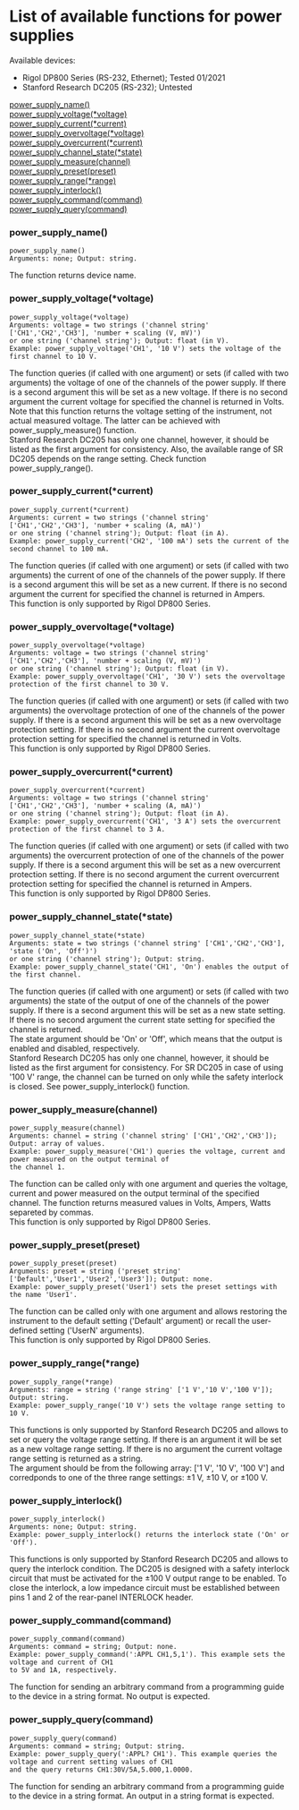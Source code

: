 # List of available functions for power supplies

Available devices:
- Rigol DP800 Series (RS-232, Ethernet); Tested 01/2021
- Stanford Research DC205 (RS-232); Untested

[power_supply_name()](#power_supply_name)<br/>
[power_supply_voltage(*voltage)](#power_supply_voltagevoltage)<br/>
[power_supply_current(*current)](#power_supply_currentcurrent)<br/>
[power_supply_overvoltage(*voltage)](#power_supply_overvoltagevoltage)<br/>
[power_supply_overcurrent(*current)](#power_supply_overcurrentcurrent)<br/>
[power_supply_channel_state(*state)](#power_supply_channel_statestate)<br/>
[power_supply_measure(channel)](#power_supply_measurechannel)<br/>
[power_supply_preset(preset)](#powerpower_supply_preset_supply_namepreset)<br/>
[power_supply_range(*range)](#power_supply_rangerange)<br/>
[power_supply_interlock()](#power_supply_interlock)<br/>
[power_supply_command(command)](#power_supply_commandcommand)<br/>
[power_supply_query(command)](#power_supply_querycommand)<br/>

### power_supply_name()
```python3
power_supply_name()
Arguments: none; Output: string.
```
The function returns device name.
### power_supply_voltage(*voltage)
```python3
power_supply_voltage(*voltage)
Arguments: voltage = two strings ('channel string' ['CH1','CH2','CH3'], 'number + scaling (V, mV)')
or one string ('channel string'); Output: float (in V).
Example: power_supply_voltage('CH1', '10 V') sets the voltage of the first channel to 10 V.
```
The function queries (if called with one argument) or sets (if called with two arguments) the voltage of one of the channels of the power supply. If there is a second argument this will be set as a new voltage. If there is no second argument the current voltage for specified the channel is returned in Volts.<br/>
Note that this function returns the voltage setting of the instrument, not actual measured voltage. The latter can be achieved with power_supply_measure() function.<br/>
Stanford Research DC205 has only one channel, however, it should be listed as the first argument for consistency. Also, the available range of SR DC205 depends on the range setting. Check function power_supply_range().
### power_supply_current(*current)
```python3
power_supply_current(*current)
Arguments: current = two strings ('channel string' ['CH1','CH2','CH3'], 'number + scaling (A, mA)')
or one string ('channel string'); Output: float (in A).
Example: power_supply_current('CH2', '100 mA') sets the current of the second channel to 100 mA.
```
The function queries (if called with one argument) or sets (if called with two arguments) the current of one of the channels of the power supply. If there is a second argument this will be set as a new current. If there is no second argument the current for specified the channel is returned in Ampers.<br/>
This function is only supported by Rigol DP800 Series.
### power_supply_overvoltage(*voltage)
```python3
power_supply_overvoltage(*voltage)
Arguments: voltage = two strings ('channel string' ['CH1','CH2','CH3'], 'number + scaling (V, mV)')
or one string ('channel string'); Output: float (in V).
Example: power_supply_overvoltage('CH1', '30 V') sets the overvoltage protection of the first channel to 30 V.
```
The function queries (if called with one argument) or sets (if called with two arguments) the overvoltage protection of one of the channels of the power supply. If there is a second argument this will be set as a new overvoltage protection setting. If there is no second argument the current overvoltage protection setting for specified the channel is returned in Volts.<br/>
This function is only supported by Rigol DP800 Series.
### power_supply_overcurrent(*current)
```python3
power_supply_overcurrent(*current)
Arguments: voltage = two strings ('channel string' ['CH1','CH2','CH3'], 'number + scaling (A, mA)')
or one string ('channel string'); Output: float (in A).
Example: power_supply_overcurrent('CH1', '3 A') sets the overcurrent protection of the first channel to 3 A.
```
The function queries (if called with one argument) or sets (if called with two arguments) the overcurrent protection of one of the channels of the power supply. If there is a second argument this will be set as a new overcurrent protection setting. If there is no second argument the current overcurrent protection setting for specified the channel is returned in Ampers.<br/>
This function is only supported by Rigol DP800 Series.
### power_supply_channel_state(*state)
```python3
power_supply_channel_state(*state)
Arguments: state = two strings ('channel string' ['CH1','CH2','CH3'], 'state ('On', 'Off')')
or one string ('channel string'); Output: string.
Example: power_supply_channel_state('CH1', 'On') enables the output of the first channel.
```
The function queries (if called with one argument) or sets (if called with two arguments) the state of the output of one of the channels of the power supply. If there is a second argument this will be set as a new state setting. If there is no second argument the current state setting for specified the channel is returned.<br/>
The state argument should be 'On' or 'Off', which means that the output is enabled and disabled, respectively.<br/>
Stanford Research DC205 has only one channel, however, it should be listed as the first argument for consistency. For SR DC205 in case of using '100 V' range, the channel can be turned on only while the safety interlock is closed. See power_supply_interlock() function.
### power_supply_measure(channel)
```python3
power_supply_measure(channel)
Arguments: channel = string ('channel string' ['CH1','CH2','CH3']); Output: array of values.
Example: power_supply_measure('CH1') queries the voltage, current and power measured on the output terminal of
the channel 1.
```
The function can be called only with one argument and queries the voltage, current and power measured on the output terminal of the specified channel. The function returns measured values in Volts, Ampers, Watts separeted by commas.<br/>
This function is only supported by Rigol DP800 Series.
### power_supply_preset(preset)
```python3
power_supply_preset(preset)
Arguments: preset = string ('preset string' ['Default','User1','User2','User3']); Output: none.
Example: power_supply_preset('User1') sets the preset settings with the name 'User1'.
```
The function can be called only with one argument and allows restoring the instrument to the default setting ('Default' argument) or recall the user-defined setting ('UserN' arguments).<br/>
This function is only supported by Rigol DP800 Series.
### power_supply_range(*range)
```python3
power_supply_range(*range)
Arguments: range = string ('range string' ['1 V','10 V','100 V']); Output: string.
Example: power_supply_range('10 V') sets the voltage range setting to 10 V.
```
This functions is only supported by Stanford Research DC205 and allows to set or query the voltage range setting. If there is an argument it will be set as a new voltage range setting. If there is no argument the current voltage range setting is returned as a string.<br/> 
The argument should be from the following array: ['1 V', '10 V', '100 V'] and 
corredponds to one of the three range settings: ±1 V, ±10 V, or ±100 V.
### power_supply_interlock()
```python3
power_supply_interlock()
Arguments: none; Output: string.
Example: power_supply_interlock() returns the interlock state ('On' or 'Off').
```
This functions is only supported by Stanford Research DC205 and allows to query the interlock condition. The DC205 is designed with a safety interlock circuit that must be activated for the ±100 V output range to be enabled. To close the interlock, a low impedance circuit must be established between pins 1 and 2 of the rear-panel INTERLOCK header.
### power_supply_command(command)
```python3
power_supply_command(command)
Arguments: command = string; Output: none.
Example: power_supply_command(':APPL CH1,5,1'). This example sets the voltage and current of CH1
to 5V and 1A, respectively.
```
The function for sending an arbitrary command from a programming guide to the device in a string format. No output is expected.<br/>
### power_supply_query(command)
```python3
power_supply_query(command)
Arguments: command = string; Output: string.
Example: power_supply_query(':APPL? CH1'). This example queries the voltage and current setting values of CH1 
and the query returns CH1:30V/5A,5.000,1.0000.
```
The function for sending an arbitrary command from a programming guide to the device in a string format. An output in a string format is expected.<br/>
